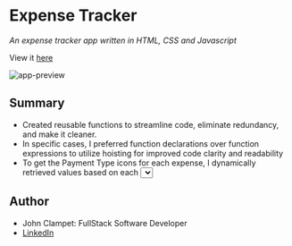 # Expense Tracker

*An expense tracker app written in HTML, CSS and Javascript*

View it [here](https://expense-tracker-sdmm-6.pages.dev/)

![app-preview](src/Screenshot%202023-10-10%20at%201.59.43 AM.png)

## Summary
- Created reusable functions to streamline code, eliminate redundancy, and make it cleaner.
- In specific cases, I preferred function declarations over function expressions to utilize hoisting for improved code clarity and readability
- To get the Payment Type icons for each expense, I dynamically retrieved values based on each <select> element with the corresponding key name.

## Author
- John Clampet: FullStack Software Developer
- [LinkedIn](https://www.linkedin.com/in/john-clampet-264007122/)